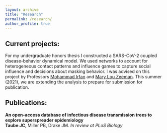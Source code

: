 ```yaml
---
layout: archive
title: "Research"
permalink: /research/
author_profile: true
---
```


## Current projects:
<!-- add photos!!!! -->
For my undergraduate honors thesis I constructed a SARS-CoV-2 coupled disease-behavior dynamical model. We used networks to account for heterogeneous contact patterns and influence games to capture social influence and decisions about masking behavior. I was advised on this project by Professors <a href="http://www.bowdoin.edu/~mirfan/">Mohammad Irfan</a> and <a href="https://www.bowdoin.edu/profiles/faculty/mlzeeman/">Mary Lou Zeeman</a>. This summer (2021), we are extending the analysis to prepare for submission for publication. 

## Publications:
<strong> An open-access database of infectious disease transmission trees to explore superspreader epidemiology</strong> <br>
<strong> Taube JC</strong>, Miller PB, Drake JM.   <i>In review at PLoS Biology</i>
<br>
<a href="https://www.medrxiv.org/content/10.1101/2021.01.11.21249622v1"><i class="fas fa-fw fa-link zoom" aria-hidden="true"></i></a> <a href="/files/outbreaktrees-preprint.pdf"><i class="fas fa-fw fa-file-pdf zoom" aria-hidden="true"></i></a> <a href="https://github.com/DrakeLab/taube-transmission-trees"><i class="fab fa-fw fa-github zoom" aria-hidden="true"></i></a>


 


